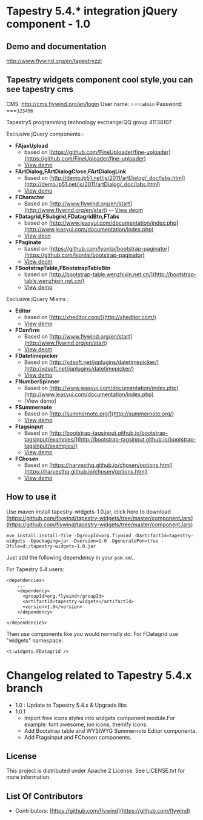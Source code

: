 # Tapestry 5.4.* integration jQuery component - 1.0

## Demo and documentation
http://www.flywind.org/en/tapestryzzl

## Tapestry widgets component cool style,you can see tapestry cms
CMS: http://cms.flywind.org/en/login
User name: ===`admin`
Password: ===`123456`


Tapestry5 programming technology exchange:QQ group 41138107

Exclusive jQuery components : 

- **FAjaxUpload** 
	- based on [https://github.com/FineUploader/fine-uploader](https://github.com/FineUploader/fine-uploader)	
	- [View demo](http://www.flywind.org/en/blogdetial/222)
- **FArtDialog,FArtDialogClose,FArtDialogLink**
	- Based on [http://demo.jb51.net/js/2011/artDialog/_doc/labs.html](http://demo.jb51.net/js/2011/artDialog/_doc/labs.html)
	- [View demo](http://www.flywind.org/en/blogdetial/224)
- **FCharacter**
	- Based on [http://www.flywind.org/en/start](http://www.flywind.org/en/start)
	-- [View deom](http://www.flywind.org/en/blogdetial/221)
- **FDatagrid,FSubgrid,FDatagridBtn,FTabs**
	- based on [http://www.jeasyui.com/documentation/index.php](http://www.jeasyui.com/documentation/index.php)
	- [View deon](http://www.flywind.org/en/blogdetial/227)
- **FPaginate** 
	- based on [https://github.com/lyonlai/bootstrap-paginator](https://github.com/lyonlai/bootstrap-paginator)
	- [View deom](http://www.flywind.org/en/blogdetial/226)
- **FBootstrapTable,FBootstrapTableBtn** 
	- based on [http://bootstrap-table.wenzhixin.net.cn/](http://bootstrap-table.wenzhixin.net.cn/)
    - [View demo](http://www.flywind.org/en/blogdetial/238)

		
Exclusive jQuery Mixins :

- **Editor** 
	- based on [http://xheditor.com/](http://xheditor.com/)
	- [View demo](http://www.flywind.org/en/blogdetial/231)
- **FConfirm** 
	- Based on [http://www.flywind.org/en/start](http://www.flywind.org/en/start)
	- [View deom](http://www.flywind.org/en/blogdetial/228)
- **FDatetimepicker**
	- Based on [http://xdsoft.net/jqplugins/datetimepicker/](http://xdsoft.net/jqplugins/datetimepicker/)
	- [View demo](http://www.flywind.org/en/blogdetial/229)
- **FNumberSpinner**
	- Based on [http://www.jeasyui.com/documentation/index.php](http://www.jeasyui.com/documentation/index.php)
	- [View demo]
- **FSummernote**
	- Based on [http://summernote.org/](http://summernote.org/)
	- [View demo](http://www.flywind.org/en/blogdetial/243)
- **Ftagsinput**
	- Based on [http://bootstrap-tagsinput.github.io/bootstrap-tagsinput/examples/](http://bootstrap-tagsinput.github.io/bootstrap-tagsinput/examples/)
	- [View demo](http://www.flywind.org/en/blogdetial/241)
- **FChosen**
	- Based on [https://harvesthq.github.io/chosen/options.html](https://harvesthq.github.io/chosen/options.html)
	- [View demo](http://www.flywind.org/en/blogdetial/240)



## How to use it

Use maven install tapestry-widgets-1.0.jar, click here to download [https://github.com/flywind/tapestry-widgets/tree/master/componentJars](https://github.com/flywind/tapestry-widgets/tree/master/componentJars)

	mvn install:install-file -DgroupId=org.flywind -DartifactId=tapestry-widgets -Dpackaging=jar -Dversion=1.0 -DgeneratePon=true -Dfile=d:/tapestry-widgets-1.0.jar

Just  add the following dependency in your `pom.xml`.
	
For Tapestry 5.4 users:

	<dependencies>
		...
		<dependency>
		  <groupId>org.flywind</groupId>
		  <artifactId>tapestry-widgets</artifactId>
		  <version>1.0</version>
		</dependency>
		...
	</dependencies>

Then use components like you would normally do. For FDatagrid use "widgets" namespace:
 
	<t:widgets.FDatagrid />


# Changelog related to Tapestry 5.4.x branch
- 1.0 : Update to Tapestry 5.4.x & Upgrade libs
- 1.0.1
	- Import free icons styles into widgets component module.For example: font awesome, ion icons, themify icons.
	- Add Bootstrap table and WYSIWYG Summernote Editor componenta.
	- Add Ftagsinput and FChosen components.



## License

This project is distributed under Apache 2 License. See LICENSE.txt for more information. 

## List Of Contributors
* Contributors: [https://github.com/flywind](https://github.com/flywind)
